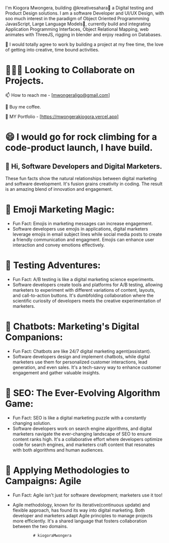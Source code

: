 I'm Kiogora Mwongera, building @kreativesahara👀 a Digital testing and Product Design solutions. I am a software Developer and UI/UX Design, with soo much interest in the paradigm of Object Oriented Programmming
JavasScript, Large Language Models🌱, currently build and integrating Application Programming Interfaces, Object Relational Mapping, web animates with ThreeJS, rigging in blender and enjoy reading on Databases.

🤝 I would totally agree to work by building a project at my free time, the love of getting into creative, time bound activities.

# 👨‍👦‍👦 Looking to Collaborate on Projects.
📫 How to reach me - [mwongeraligo@gmail.com]

🍵 Buy me coffee.

👾 MY Portfolio - [https://mwongerakiogora.vercel.app]

# 😄 I would go for rock climbing for a code-product launch, I have build.

## 👋 Hi, Software Developers and Digital Marketers.
  
These fun facts show the natural relationships between digital marketing and software development.
It's fusion grains creativity in coding. The result is an amazing blend of innovation and engagement.
  
#  🚀 Emoji Marketing Magic:
   - Fun Fact: Emojis in marketing messages can increase engagement.
   - Software developers use emojis in applications, digital marketers leverage emojis in email subject lines while social media
     posts to create a friendly communication and engagment. Emojis can enhance user interaction and convey
     emotions effectively.
     
# 🧪 Testing Adventures:
   - Fun Fact: A/B testing is like a digital marketing science experiments. 
   - Software developers create tools and platforms for A/B testing, allowing marketers to experiment with different variations
     of content, layouts, and call-to-action buttons. It's dumbfolding collaboration where the scientific curiosity of developers meets the
     creative experimentation of marketers.

# 🤖 Chatbots: Marketing's Digital Companions:
   - Fun Fact: Chatbots are like 24/7 digital marketing agent(assistant). 
   - Software developers design and implement chatbots, while digital marketers use them for personalized customer interactions, lead
     generation, and even sales. It's a tech-savvy way to enhance customer engagement and gather valuable insights.
     
# 🧩 SEO: The Ever-Evolving Algorithm Game:
   - Fun Fact: SEO is like a digital marketing puzzle with a constantly changing solution. 
   - Software developers work on search engine algorithms, and digital marketers navigate the ever-changing landscape of SEO to ensure content
     ranks high. It's a collaborative effort where developers optimize code for search engines, and marketers craft content that resonates
     with both algorithms and human audiences.

# 🔄 Applying Methodologies to Campaigns: Agile
   - Fun Fact: Agile isn't just for software development; marketers use it too!
   - Agile methodology, known for its iterative(continuous update) and flexible approach, has found its way into digital marketing. Both developer
     and marketers adapt Agile principles to manage projects more efficiently. It's a shared language that fosters collaboration between the two domains.

                  # kiogoraMwongera

<!---
kreativesahara/kreativesahara is a ✨ special ✨ repository because its `README.md` (this file) appears on your GitHub profile.
You can click the Preview link to take a look at your changes.
--->
